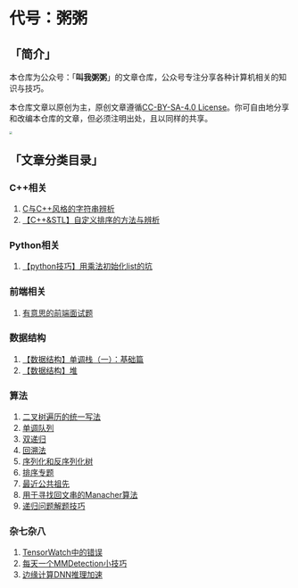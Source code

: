 # 代号：粥粥

## 「简介」

本仓库为公众号：「**叫我粥粥**」的文章仓库，公众号专注分享各种计算机相关的知识与技巧。

本仓库文章以原创为主，原创文章遵循[CC-BY-SA-4.0 License](https://github.com/Mrliduanyang/zhouzhou/blob/main/LICENSE)。你可自由地分享和改编本仓库的文章，但必须注明出处，且以同样的共享。

<img src="https://gitee.com/molinchn/BlogImage/raw/master/img/gongzhonghaoerweima.png" style="zoom: 33%;" />

## 「文章分类目录」

### C++相关

1. [C与C++风格的字符串辨析](https://github.com/Mrliduanyang/zhouzhou/blob/main/C%2B%2B/C与C%2B%2B风格的字符串辨析.md)
2. [【C++&STL】自定义排序的方法与辨析](https://github.com/Mrliduanyang/zhouzhou/blob/main/C%2B%2B/[C%2B%2B%26STL]自定义排序的方法与辨析.md)

### Python相关

1. [【python技巧】用乘法初始化list的坑](https://github.com/Mrliduanyang/zhouzhou/blob/main/Python/用乘法初始化list的坑.md)

### 前端相关

1. [有意思的前端面试题](https://github.com/Mrliduanyang/zhouzhou/blob/main/前端/有意思的前端面试题.md)

### 数据结构

1. [【数据结构】单调栈（一）：基础篇](https://github.com/Mrliduanyang/zhouzhou/blob/main/数据结构/[数据结构]单调栈（一）：基础篇.md)
2. [【数据结构】堆](https://github.com/Mrliduanyang/zhouzhou/blob/main/数据结构/[数据结构]堆.md)

### 算法

1. [二叉树遍历的统一写法](https://github.com/Mrliduanyang/zhouzhou/blob/main/算法/二叉树遍历的统一写法.md)
2. [单调队列](https://github.com/Mrliduanyang/zhouzhou/blob/main/算法/单调队列.md)
3. [双递归](https://github.com/Mrliduanyang/zhouzhou/blob/main/算法/双递归.md)
4. [回溯法](https://github.com/Mrliduanyang/zhouzhou/blob/main/算法/回溯法.md)
5. [序列化和反序列化树](https://github.com/Mrliduanyang/zhouzhou/blob/main/算法/序列化和反序列化树.md)
6. [排序专题](https://github.com/Mrliduanyang/zhouzhou/blob/main/算法/排序专题.md)
7. [最近公共祖先](https://github.com/Mrliduanyang/zhouzhou/blob/main/算法/最近公共祖先.md)
8. [用于寻找回文串的Manacher算法](https://github.com/Mrliduanyang/zhouzhou/blob/main/算法/用于寻找回文串的Manacher算法.md)
9. [递归问题解题技巧](https://github.com/Mrliduanyang/zhouzhou/blob/main/算法/递归写法.md)

### 杂七杂八

1. [TensorWatch中的错误](https://github.com/Mrliduanyang/zhouzhou/blob/main/杂七杂八/TensorWatch中的错误.md)
2. [每天一个MMDetection小技巧](https://github.com/Mrliduanyang/zhouzhou/blob/main/杂七杂八/每天一个MMDetection小技巧.md)
3. [边缘计算DNN推理加速](https://github.com/Mrliduanyang/zhouzhou/blob/main/杂七杂八/边缘计算DNN推理加速.md)
